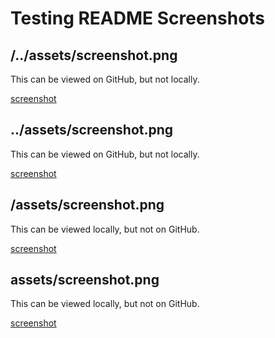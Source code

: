 # Testing README Screenshots

## /../assets/screenshot.png

This can be viewed on GitHub, but not locally.

[screenshot](/../assets/screenshot.png)

## ../assets/screenshot.png

This can be viewed on GitHub, but not locally.

[screenshot](../assets/screenshot.png)

## /assets/screenshot.png

This can be viewed locally, but not on GitHub.

[screenshot](/assets/screenshot.png)

## assets/screenshot.png

This can be viewed locally, but not on GitHub.

[screenshot](assets/screenshot.png)